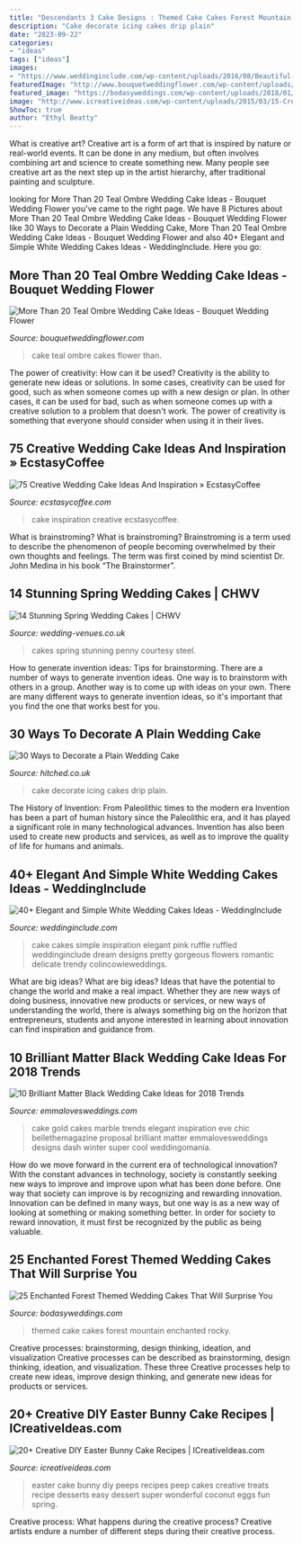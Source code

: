```yaml
---
title: "Descendants 3 Cake Designs : Themed Cake Cakes Forest Mountain Enchanted Rocky"
description: "Cake decorate icing cakes drip plain"
date: "2023-09-22"
categories:
- "ideas"
tags: ["ideas"]
images:
- "https://www.weddinginclude.com/wp-content/uploads/2016/08/Beautiful-all-white-wedding-cake.jpg"
featuredImage: "http://www.bouquetweddingflower.com/wp-content/uploads/2017/03/ombre-wedding-cake.jpg"
featured_image: "https://bodasyweddings.com/wp-content/uploads/2018/01/wedding-cake.jpg"
image: "http://www.icreativeideas.com/wp-content/uploads/2015/03/15-Creative-DIY-Easter-Bunny-Cake-Recipes-4_2.jpg?40bf83"
ShowToc: true
author: "Ethyl Beatty"
---
```



What is creative art?
Creative art is a form of art that is inspired by nature or real-world events. It can be done in any medium, but often involves combining art and science to create something new. Many people see creative art as the next step up in the artist hierarchy, after traditional painting and sculpture.

	

		
looking for More Than 20 Teal Ombre Wedding Cake Ideas - Bouquet Wedding Flower you've came to the right page. We have 8 Pictures about More Than 20 Teal Ombre Wedding Cake Ideas - Bouquet Wedding Flower like 30 Ways to Decorate a Plain Wedding Cake, More Than 20 Teal Ombre Wedding Cake Ideas - Bouquet Wedding Flower and also 40+ Elegant and Simple White Wedding Cakes Ideas - WeddingInclude. Here you go:
		
    
## More Than 20 Teal Ombre Wedding Cake Ideas - Bouquet Wedding Flower

<img loading=lazy src="http://www.bouquetweddingflower.com/wp-content/uploads/2017/03/ombre-wedding-cake.jpg" onerror="this.onerror=null;this.src='https://tse2.mm.bing.net/th?id=OIP.V61gzO_ucy4OZtiWlDR-ZwHaLH&amp;pid=15.1';" alt="More Than 20 Teal Ombre Wedding Cake Ideas - Bouquet Wedding Flower">

_Source: bouquetweddingflower.com_

>cake teal ombre cakes flower than. 

	

The power of creativity: How can it be used?
Creativity is the ability to generate new ideas or solutions. In some cases, creativity can be used for good, such as when someone comes up with a new design or plan. In other cases, it can be used for bad, such as when someone comes up with a creative solution to a problem that doesn't work. The power of creativity is something that everyone should consider when using it in their lives.

    
## 75 Creative Wedding Cake Ideas And Inspiration » EcstasyCoffee

<img loading=lazy src="https://i0.wp.com/www.ecstasycoffee.com/wp-content/uploads/2016/11/blue-wedding-cake.jpg?resize=645%2C967" onerror="this.onerror=null;this.src='https://tse4.mm.bing.net/th?id=OIP.mksb-u3jOzG0ZY5OWUcb3AHaLG&amp;pid=15.1';" alt="75 Creative Wedding Cake Ideas And Inspiration » EcstasyCoffee">

_Source: ecstasycoffee.com_

>cake inspiration creative ecstasycoffee. 

	

What is brainstroming?
What is brainstroming? Brainstroming is a term used to describe the phenomenon of people becoming overwhelmed by their own thoughts and feelings. The term was first coined by mind scientist Dr. John Medina in his book “The Brainstormer”.

    
## 14 Stunning Spring Wedding Cakes | CHWV

<img loading=lazy src="https://www.wedding-venues.co.uk/sites/default/files/Spring-Wedding-Cakes-steelpennycakes.jpg" onerror="this.onerror=null;this.src='https://tse1.mm.bing.net/th?id=OIP.A29d8AdIhr0Ng6bKhY8TgAHaLJ&amp;pid=15.1';" alt="14 Stunning Spring Wedding Cakes | CHWV">

_Source: wedding-venues.co.uk_

>cakes spring stunning penny courtesy steel. 

	

How to generate invention ideas: Tips for brainstorming.
There are a number of ways to generate invention ideas. One way is to brainstorm with others in a group. Another way is to come up with ideas on your own. There are many different ways to generate invention ideas, so it's important that you find the one that works best for you.

    
## 30 Ways To Decorate A Plain Wedding Cake

<img loading=lazy src="https://cdn0.hitched.co.uk/articles/images/5/2/2/7/img_67225/3.png" onerror="this.onerror=null;this.src='https://tse1.mm.bing.net/th?id=OIP.UG1xBcLobnY9iITlTuw2zgHaLH&amp;pid=15.1';" alt="30 Ways to Decorate a Plain Wedding Cake">

_Source: hitched.co.uk_

>cake decorate icing cakes drip plain. 

	

The History of Invention: From Paleolithic times to the modern era
Invention has been a part of human history since the Paleolithic era, and it has played a significant role in many technological advances. Invention has also been used to create new products and services, as well as to improve the quality of life for humans and animals.

    
## 40+ Elegant And Simple White Wedding Cakes Ideas - WeddingInclude

<img loading=lazy src="https://www.weddinginclude.com/wp-content/uploads/2016/08/Beautiful-all-white-wedding-cake.jpg" onerror="this.onerror=null;this.src='https://tse1.mm.bing.net/th?id=OIP.2iahQAWx6v2bT-TKpSaO-QHaLH&amp;pid=15.1';" alt="40+ Elegant and Simple White Wedding Cakes Ideas - WeddingInclude">

_Source: weddinginclude.com_

>cake cakes simple inspiration elegant pink ruffle ruffled weddinginclude dream designs pretty gorgeous flowers romantic delicate trendy colincowieweddings. 

	

What are big ideas?
What are big ideas? Ideas that have the potential to change the world and make a real impact. Whether they are new ways of doing business, innovative new products or services, or new ways of understanding the world, there is always something big on the horizon that entrepreneurs, students and anyone interested in learning about innovation can find inspiration and guidance from.

    
## 10 Brilliant Matter Black Wedding Cake Ideas For 2018 Trends

<img loading=lazy src="http://emmalovesweddings.com/wp-content/uploads/2018/02/chic-gold-and-black-marble-wedding-cake.jpg" onerror="this.onerror=null;this.src='https://tse3.mm.bing.net/th?id=OIP.dcYlXu-rpp3KJgKpkjhoSQHaLH&amp;pid=15.1';" alt="10 Brilliant Matter Black Wedding Cake Ideas for 2018 Trends">

_Source: emmalovesweddings.com_

>cake gold cakes marble trends elegant inspiration eve chic bellethemagazine proposal brilliant matter emmalovesweddings designs dash winter super cool weddingomania. 

	

How do we move forward in the current era of technological innovation? With the constant advances in technology, society is constantly seeking new ways to improve and improve upon what has been done before. One way that society can improve is by recognizing and rewarding innovation. Innovation can be defined in many ways, but one way is as a new way of looking at something or making something better. In order for society to reward innovation, it must first be recognized by the public as being valuable.

    
## 25 Enchanted Forest Themed Wedding Cakes That Will Surprise You

<img loading=lazy src="https://bodasyweddings.com/wp-content/uploads/2018/01/wedding-cake.jpg" onerror="this.onerror=null;this.src='https://tse4.mm.bing.net/th?id=OIP.OeXRk6xzS79CfjhI8VCLfQHaLH&amp;pid=15.1';" alt="25 Enchanted Forest Themed Wedding Cakes That Will Surprise You">

_Source: bodasyweddings.com_

>themed cake cakes forest mountain enchanted rocky. 

	

Creative processes: brainstorming, design thinking, ideation, and visualization
Creative processes can be described as brainstorming, design thinking, ideation, and visualization. These three Creative processes help to create new ideas, improve design thinking, and generate new ideas for products or services.

    
## 20+ Creative DIY Easter Bunny Cake Recipes | ICreativeIdeas.com

<img loading=lazy src="http://www.icreativeideas.com/wp-content/uploads/2015/03/15-Creative-DIY-Easter-Bunny-Cake-Recipes-4_2.jpg?40bf83" onerror="this.onerror=null;this.src='https://tse4.mm.bing.net/th?id=OIP.vFxCeJs4whljdNMbgQfXPwHaE9&amp;pid=15.1';" alt="20+ Creative DIY Easter Bunny Cake Recipes | ICreativeIdeas.com">

_Source: icreativeideas.com_

>easter cake bunny diy peeps recipes peep cakes creative treats recipe desserts easy dessert super wonderful coconut eggs fun spring. 

	

Creative process: What happens during the creative process?
Creative artists endure a number of different steps during their creative process.

